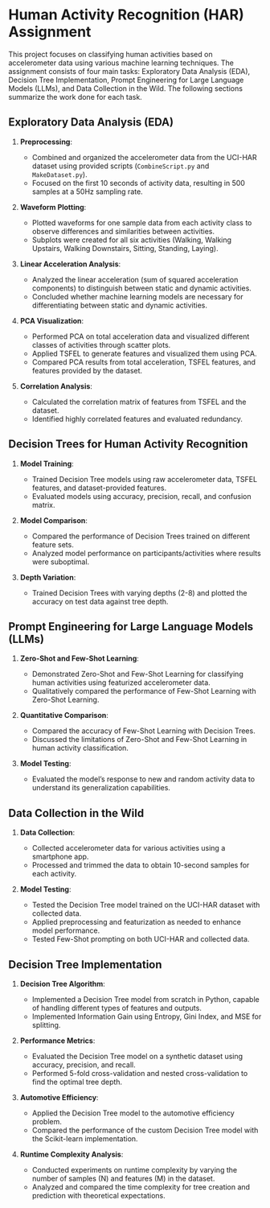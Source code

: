 # Human Activity Recognition (HAR) Assignment

This project focuses on classifying human activities based on accelerometer data using various machine learning techniques. The assignment consists of four main tasks: Exploratory Data Analysis (EDA), Decision Tree Implementation, Prompt Engineering for Large Language Models (LLMs), and Data Collection in the Wild. The following sections summarize the work done for each task.

## Exploratory Data Analysis (EDA)

1. **Preprocessing**: 
   - Combined and organized the accelerometer data from the UCI-HAR dataset using provided scripts (`CombineScript.py` and `MakeDataset.py`).
   - Focused on the first 10 seconds of activity data, resulting in 500 samples at a 50Hz sampling rate.

2. **Waveform Plotting**:
   - Plotted waveforms for one sample data from each activity class to observe differences and similarities between activities.
   - Subplots were created for all six activities (Walking, Walking Upstairs, Walking Downstairs, Sitting, Standing, Laying).

3. **Linear Acceleration Analysis**:
   - Analyzed the linear acceleration (sum of squared acceleration components) to distinguish between static and dynamic activities.
   - Concluded whether machine learning models are necessary for differentiating between static and dynamic activities.

4. **PCA Visualization**:
   - Performed PCA on total acceleration data and visualized different classes of activities through scatter plots.
   - Applied TSFEL to generate features and visualized them using PCA.
   - Compared PCA results from total acceleration, TSFEL features, and features provided by the dataset.

5. **Correlation Analysis**:
   - Calculated the correlation matrix of features from TSFEL and the dataset.
   - Identified highly correlated features and evaluated redundancy.

## Decision Trees for Human Activity Recognition

1. **Model Training**:
   - Trained Decision Tree models using raw accelerometer data, TSFEL features, and dataset-provided features.
   - Evaluated models using accuracy, precision, recall, and confusion matrix.

2. **Model Comparison**:
   - Compared the performance of Decision Trees trained on different feature sets.
   - Analyzed model performance on participants/activities where results were suboptimal.

3. **Depth Variation**:
   - Trained Decision Trees with varying depths (2-8) and plotted the accuracy on test data against tree depth.

## Prompt Engineering for Large Language Models (LLMs)

1. **Zero-Shot and Few-Shot Learning**:
   - Demonstrated Zero-Shot and Few-Shot Learning for classifying human activities using featurized accelerometer data.
   - Qualitatively compared the performance of Few-Shot Learning with Zero-Shot Learning.

2. **Quantitative Comparison**:
   - Compared the accuracy of Few-Shot Learning with Decision Trees.
   - Discussed the limitations of Zero-Shot and Few-Shot Learning in human activity classification.

3. **Model Testing**:
   - Evaluated the model’s response to new and random activity data to understand its generalization capabilities.

## Data Collection in the Wild

1. **Data Collection**:
   - Collected accelerometer data for various activities using a smartphone app.
   - Processed and trimmed the data to obtain 10-second samples for each activity.

2. **Model Testing**:
   - Tested the Decision Tree model trained on the UCI-HAR dataset with collected data.
   - Applied preprocessing and featurization as needed to enhance model performance.
   - Tested Few-Shot prompting on both UCI-HAR and collected data.

## Decision Tree Implementation

1. **Decision Tree Algorithm**:
   - Implemented a Decision Tree model from scratch in Python, capable of handling different types of features and outputs.
   - Implemented Information Gain using Entropy, Gini Index, and MSE for splitting.

2. **Performance Metrics**:
   - Evaluated the Decision Tree model on a synthetic dataset using accuracy, precision, and recall.
   - Performed 5-fold cross-validation and nested cross-validation to find the optimal tree depth.

3. **Automotive Efficiency**:
   - Applied the Decision Tree model to the automotive efficiency problem.
   - Compared the performance of the custom Decision Tree model with the Scikit-learn implementation.

4. **Runtime Complexity Analysis**:
   - Conducted experiments on runtime complexity by varying the number of samples (N) and features (M) in the dataset.
   - Analyzed and compared the time complexity for tree creation and prediction with theoretical expectations.

